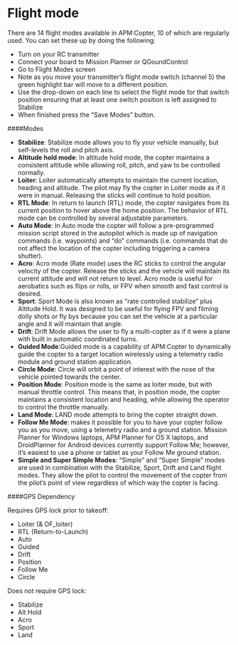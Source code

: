 # Flight mode

There are 14 flight modes available in APM:Copter, 10 of which are regularly used.  You can set these up by doing the following:

+ Turn on your RC transmitter
+ Connect your board to Mission Planner or QGoundControl
+ Go to Flight Modes screen
+ Note as you move your transmitter’s flight mode switch (channel 5) the green highlight bar will move to a different position.
+ Use the drop-down on each line to select the flight mode for that switch position ensuring that at least one switch position is left assigned to Stabilize
+ When finished press the “Save Modes” button.

####Modes
+ **Stabilize**: Stabilize mode allows you to fly your vehicle manually, but self-levels the roll and pitch axis.
+ **Altitude hold mode**: In altitude hold mode, the copter maintains a consistent altitude while allowing roll, pitch, and yaw to be controlled normally.
+ **Loiter**: Loiter automatically attempts to maintain the current location, heading and altitude. The pilot may fly the copter in Loiter mode as if it were in manual. Releasing the sticks will continue to hold position.
+ **RTL Mode**: In return to launch (RTL) mode, the copter navigates from its current position to hover above the home position. The behavior of RTL mode can be controlled by several adjustable parameters.
+ **Auto Mode**: In Auto mode the copter will follow a pre-programmed mission script stored in the autopilot which is made up of navigation commands (i.e. waypoints) and “do” commands (i.e. commands that do not affect the location of the copter including triggering a camera shutter).
+ **Acro**: Acro mode (Rate mode) uses the RC sticks to control the angular velocity of the copter. Release the sticks and the vehicle will maintain its current attitude and will not return to level. Acro mode is useful for aerobatics such as flips or rolls, or FPV when smooth and fast control is desired.
+ **Sport**: Sport Mode is also known as “rate controlled stabilize” plus Altitude Hold. It was designed to be useful for flying FPV and filming dolly shots or fly bys because you can set the vehicle at a particular angle and it will maintain that angle.
+ **Drift**: Drift Mode allows the user to fly a multi-copter as if it were a plane with built in automatic coordinated turns.
+ **Guided Mode**:Guided mode is a capability of APM:Copter to dynamically guide the copter to a target location wirelessly using a telemetry radio module and ground station application.
+ **Circle Mode**: Circle will orbit a point of interest with the nose of the vehicle pointed towards the center.
+ **Position Mode**: Position mode is the same as loiter mode, but with manual throttle control. This means that, in position mode, the copter maintains a consistent location and heading, while allowing the operator to control the throttle manually.
+ **Land Mode**: LAND mode attempts to bring the copter straight down.
+ **Follow Me Mode**: makes it possible for you to have your copter follow you as you move, using a telemetry radio and a ground station. Mission Planner for Windows laptops, APM Planner for OS X laptops, and DroidPlanner for Android devices currently support Follow Me; however, it’s easiest to use a phone or tablet as your Follow Me ground station.
+ **Simple and Super Simple Modes**: “Simple” and “Super Simple” modes are used in combination with the Stabilize, Sport, Drift and Land flight modes. They allow the pilot to control the movement of the copter from the pilot’s point of view regardless of which way the copter is facing.

####GPS Dependency

Requires GPS lock prior to takeoff:

+ Loiter (& OF_loiter)
+ RTL (Return-to-Launch)
+ Auto
+ Guided
+ Drift
+ Position
+ Follow Me
+ Circle

Does not require GPS lock:

+ Stabilize
+ Alt Hold
+ Acro
+ Sport
+ Land
